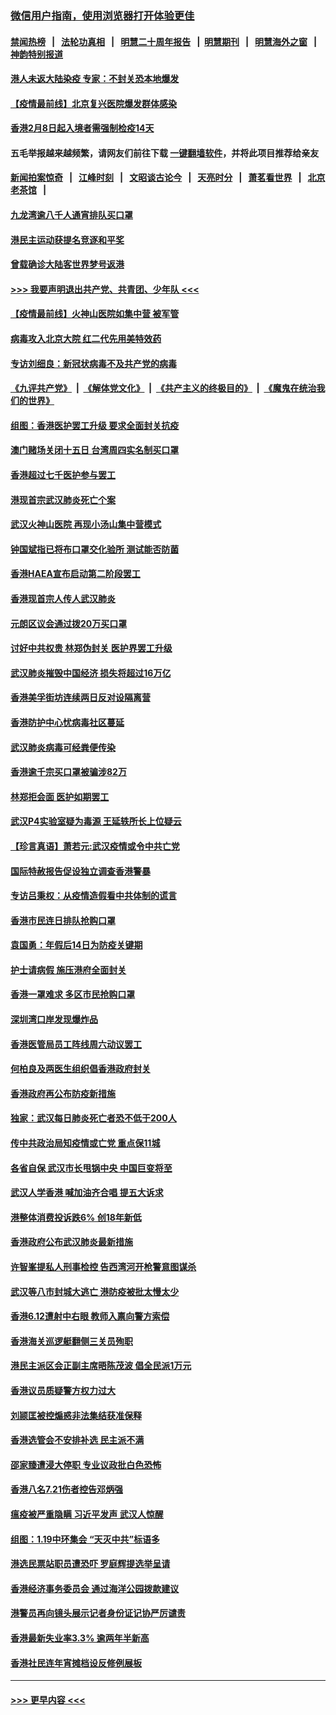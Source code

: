### [微信用户指南，使用浏览器打开体验更佳](https://github.com/gfw-breaker/banned-news1/blob/master/indexes/wechat-guide.md?t=0)
#### [禁闻热榜](热点新闻.md?t=0)  &nbsp;&nbsp;|&nbsp;&nbsp; [法轮功真相](https://github.com/gfw-breaker/truth/blob/master/README.md?t=0) &nbsp;&nbsp;|&nbsp;&nbsp; [明慧二十周年报告](https://github.com/gfw-breaker/mh-reports/blob/master/README.md?t=0) &nbsp;&nbsp;|&nbsp;&nbsp;[明慧期刊](https://github.com/gfw-breaker/mh-qikan) &nbsp;&nbsp;|&nbsp;&nbsp; [明慧海外之窗](https://github.com/gfw-breaker/mh-news/blob/master/README.md?t=0) &nbsp;&nbsp;|&nbsp;&nbsp; [神韵特别报道](https://github.com/gfw-breaker/mh-news/blob/master/shenyun.md?t=0)
#### [港人未返大陆染疫 专家：不封关恐本地爆发](../pages/nsc415/n11848021.md?t=02062311) 
#### [【疫情最前线】北京复兴医院爆发群体感染](../pages/nsc415/n11847626.md?t=02062311) 
#### [香港2月8日起入境者需强制检疫14天](../pages/nsc415/n11847658.md?t=02062311) 
#### 五毛举报越来越频繁，请网友们前往下载 [一键翻墙软件](https://github.com/gfw-breaker/ssr-accounts)，并将此项目推荐给亲友
#### [新闻拍案惊奇](https://github.com/gfw-breaker/banned-news1/blob/master/pages/link4.md) &nbsp;&nbsp;|&nbsp;&nbsp; [江峰时刻](https://github.com/gfw-breaker/banned-news1/blob/master/pages/link4.md) &nbsp;&nbsp;|&nbsp;&nbsp; [文昭谈古论今](https://github.com/gfw-breaker/banned-news1/blob/master/pages/link4.md) &nbsp;&nbsp;|&nbsp;&nbsp; [天亮时分](https://github.com/gfw-breaker/banned-news1/blob/master/pages/link4.md) &nbsp;&nbsp;|&nbsp;&nbsp; [萧茗看世界](https://github.com/gfw-breaker/banned-news1/blob/master/pages/link4.md) &nbsp;&nbsp;|&nbsp;&nbsp; [北京老茶馆](https://github.com/gfw-breaker/banned-news1/blob/master/pages/link4.md) &nbsp;&nbsp;|&nbsp;&nbsp; 
#### [九龙湾逾八千人通宵排队买口罩](../pages/nsc415/n11847647.md?t=02062311) 
#### [港民主运动获提名竞逐和平奖](../pages/nsc415/n11847633.md?t=02062311) 
#### [曾载确诊大陆客世界梦号返港](../pages/nsc415/n11847608.md?t=02062311) 
#### [>>> 我要声明退出共产党、共青团、少年队 <<<](https://github.com/begood0513/goodnews/blob/master/quit/letter.md) 
#### [【疫情最前线】火神山医院如集中营 被军管](../pages/nsc415/n11847524.md?t=02062311) 
#### [病毒攻入北京大院 红二代先用美特效药](../pages/nsc415/n11847427.md?t=02062311) 
#### [专访刘细良：新冠状病毒不及共产党的病毒](../pages/nsc415/n11847164.md?t=02062311) 
#### [《九评共产党》](https://github.com/begood0513/9ping.md/blob/master/README.md) &nbsp;|&nbsp; [《解体党文化》](../../../../jtdwh.md/blob/master/README.md)  &nbsp;|&nbsp; [《共产主义的终极目的》](../../../../gczydzjmd.md/blob/master/README.md) &nbsp;|&nbsp; [《魔鬼在统治我们的世界》](../../../../mgztzwmdsj.md/blob/master/README.md) 
#### [组图：香港医护罢工升级 要求全面封关抗疫](../pages/nsc415/n11844107.md?t=02062311) 
#### [澳门赌场关闭十五日 台湾周四实名制买口罩](../pages/nsc415/n11845083.md?t=02062311) 
#### [香港超过七千医护参与罢工](../pages/nsc415/n11845051.md?t=02062311) 
#### [港现首宗武汉肺炎死亡个案](../pages/nsc415/n11844998.md?t=02062311) 
#### [武汉火神山医院 再现小汤山集中营模式](../pages/nsc415/n11844763.md?t=02062311) 
#### [钟国斌指已将布口罩交化验所 测试能否防菌](../pages/nsc415/n11842783.md?t=02062311) 
#### [香港HAEA宣布启动第二阶段罢工](../pages/nsc415/n11842723.md?t=02062311) 
#### [香港现首宗人传人武汉肺炎](../pages/nsc415/n11842766.md?t=02062311) 
#### [元朗区议会通过拨20万买口罩](../pages/nsc415/n11842754.md?t=02062311) 
#### [讨好中共权贵 林郑伪封关 医护界罢工升级](../pages/nsc415/n11842359.md?t=02062311) 
#### [武汉肺炎摧毁中国经济 损失将超过16万亿](../pages/nsc415/n11839723.md?t=02062311) 
#### [香港美孚街坊连续两日反对设隔离营](../pages/nsc415/n11839962.md?t=02062311) 
#### [香港防护中心忧病毒社区蔓延](../pages/nsc415/n11839933.md?t=02062311) 
#### [武汉肺炎病毒可经粪便传染](../pages/nsc415/n11839939.md?t=02062311) 
#### [香港逾千宗买口罩被骗涉82万](../pages/nsc415/n11839914.md?t=02062311) 
#### [林郑拒会面 医护如期罢工](../pages/nsc415/n11839892.md?t=02062311) 
#### [武汉P4实验室疑为毒源 王延轶所长上位疑云](../pages/nsc415/n11835543.md?t=02062311) 
#### [【珍言真语】萧若元:武汉疫情或令中共亡党](../pages/nsc415/n11829394.md?t=02062311) 
#### [国际特赦报告促设独立调查香港警暴](../pages/nsc415/n11833845.md?t=02062311) 
#### [专访吕秉权：从疫情造假看中共体制的谎言](../pages/nsc415/n11833813.md?t=02062311) 
#### [香港市民连日排队抢购口罩](../pages/nsc415/n11833794.md?t=02062311) 
#### [袁国勇：年假后14日为防疫关键期](../pages/nsc415/n11831088.md?t=02062311) 
#### [护士请病假 施压港府全面封关](../pages/nsc415/n11831030.md?t=02062311) 
#### [香港一罩难求 多区市民抢购口罩](../pages/nsc415/n11831002.md?t=02062311) 
#### [深圳湾口岸发现爆炸品](../pages/nsc415/n11828802.md?t=02062311) 
#### [香港医管局员工阵线周六动议罢工](../pages/nsc415/n11828762.md?t=02062311) 
#### [何柏良及两医生组织倡香港政府封关](../pages/nsc415/n11828749.md?t=02062311) 
#### [香港政府再公布防疫新措施](../pages/nsc415/n11828716.md?t=02062311) 
#### [独家：武汉每日肺炎死亡者恐不低于200人](../pages/nsc415/n11828240.md?t=02062311) 
#### [传中共政治局知疫情或亡党 重点保11城](../pages/nsc415/n11828145.md?t=02062311) 
#### [各省自保 武汉市长甩锅中央 中国巨变将至](../pages/nsc415/n11828021.md?t=02062311) 
#### [武汉人学香港 喊加油齐合唱 提五大诉求](../pages/nsc415/n11827046.md?t=02062311) 
#### [港整体消费投诉跌6% 创18年新低](../pages/nsc415/n11817280.md?t=02062311) 
#### [香港政府公布武汉肺炎最新措施](../pages/nsc415/n11817152.md?t=02062311) 
#### [许智峯提私人刑事检控 告西湾河开枪警意图谋杀](../pages/nsc415/n11817132.md?t=02062311) 
#### [武汉等八市封城大逃亡 港防疫被批太慢太少](../pages/nsc415/n11817058.md?t=02062311) 
#### [香港6.12遭射中右眼 教师入禀向警方索偿](../pages/nsc415/n11814678.md?t=02062311) 
#### [香港海关巡逻艇翻侧三关员殉职](../pages/nsc415/n11814604.md?t=02062311) 
#### [港民主派区会正副主席晤陈茂波 倡全民派1万元](../pages/nsc415/n11814582.md?t=02062311) 
#### [香港议员质疑警方权力过大](../pages/nsc415/n11814560.md?t=02062311) 
#### [刘颕匡被控煽惑非法集结获准保释](../pages/nsc415/n11811727.md?t=02062311) 
#### [香港选管会不安排补选 民主派不满](../pages/nsc415/n11811691.md?t=02062311) 
#### [邵家臻遭浸大停职 专业议政批白色恐怖](../pages/nsc415/n11811670.md?t=02062311) 
#### [香港八名7.21伤者控告邓炳强](../pages/nsc415/n11811623.md?t=02062311) 
#### [瘟疫被严重隐瞒 习近平发声 武汉人惊醒](../pages/nsc415/n11811186.md?t=02062311) 
#### [组图：1.19中环集会 “天灭中共”标语多](../pages/nsc415/n11809514.md?t=02062311) 
#### [港选民票站职员遭恐吓 罗庭辉提选举呈请](../pages/nsc415/n11808914.md?t=02062311) 
#### [香港经济事务委员会 通过海洋公园拨款建议](../pages/nsc415/n11808906.md?t=02062311) 
#### [港警员再向镜头展示记者身份证记协严厉谴责](../pages/nsc415/n11808888.md?t=02062311) 
#### [香港最新失业率3.3% 逾两年半新高](../pages/nsc415/n11808887.md?t=02062311) 
#### [香港社民连年宵摊档设反修例展板](../pages/nsc415/n11808857.md?t=02062311) 

----
#### [ >>> 更早内容 <<< ](../indexes/nsc415-earlier.md)
